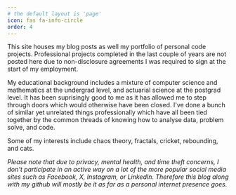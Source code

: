 ```yaml
---
# the default layout is 'page'
icon: fas fa-info-circle
order: 4
---
```


This site houses my blog posts as well my portfolio of personal code projects. Professional projects completed in the last couple of years are not posted here due to non-disclosure agreements I was required to sign at the start of my employment.

My educational background includes a mixture of computer science and mathematics at the undergrad level, and actuarial science at the postgrad level. It has been suprisingly good to me as it has allowed me to step through doors which would otherwise have been closed. I've done a bunch of similar yet unrelated things professionally which have all been tied together by the common threads of knowing how to analyse data, problem solve, and code.

Some of my interests include chaos theory, fractals, cricket, rebounding, and cats.

_Please note that due to privacy, mental health, and time theft concerns, I don't participate in an active way on a lot of the more popular social media sites such as Facebook, X, Instagram, or LinkedIn. Therefore this blog along with my github will mostly be it as far as a personal internet presence goes._ 
